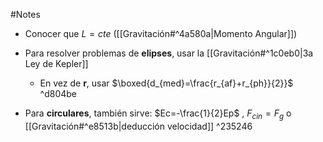 #Notes

- Conocer que $L=cte$ ([[Gravitación#^4a580a|Momento Angular]])

- Para resolver problemas de **elipses**, usar la [[Gravitación#^1c0eb0|3a Ley de Kepler]]
	- En vez de **r**, usar $\boxed{d_{med}=\frac{r_{af}+r_{ph}}{2}}$ ^d804be

- Para **circulares**, también sirve: $Ec=-\frac{1}{2}Ep$ , $F_{cin}=F_{g}$  o [[Gravitación#^e8513b|deducción velocidad]] ^235246

